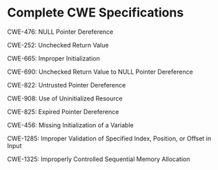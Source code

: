 

# Complete CWE Specifications

CWE-476: NULL Pointer Dereference

CWE-252: Unchecked Return Value

CWE-665: Improper Initialization

CWE-690: Unchecked Return Value to NULL Pointer Dereference

CWE-822: Untrusted Pointer Dereference

CWE-908: Use of Uninitialized Resource

CWE-825: Expired Pointer Dereference

CWE-456: Missing Initialization of a Variable

CWE-1285: Improper Validation of Specified Index, Position, or Offset in Input

CWE-1325: Improperly Controlled Sequential Memory Allocation